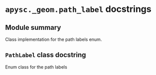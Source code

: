 # `apysc._geom.path_label` docstrings

## Module summary

Class implementation for the path labels enum.

## `PathLabel` class docstring

Enum class for the path labels